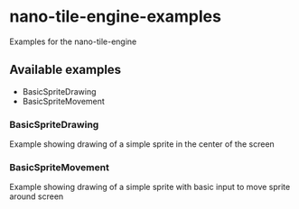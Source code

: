 # nano-tile-engine-examples
Examples for the nano-tile-engine

## Available examples
+ BasicSpriteDrawing
+ BasicSpriteMovement

### BasicSpriteDrawing
Example showing drawing of a simple sprite in the center of the screen

### BasicSpriteMovement
Example showing drawing of a simple sprite with basic input to move sprite around screen
